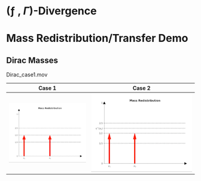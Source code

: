 # (ƒ , $\Gamma$)-Divergence

# Mass Redistribution/Transfer Demo
## Dirac Masses
Dirac_case1.mov

 Case 1                         |  Case 2
:----------:|:------------------------------:
![Alt-txt](gif/dirac/Dirac_case_1.gif)|![Alt-txt](gif/dirac/Dirac_case_2.gif)
